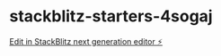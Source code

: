 # stackblitz-starters-4sogaj

[Edit in StackBlitz next generation editor ⚡️](https://stackblitz.com/~/github.com/OvchariK3208/stackblitz-starters-4sogaj)